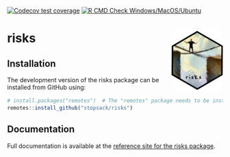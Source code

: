 
<!-- badges: start -->
  [![Codecov test coverage](https://codecov.io/gh/stopsack/risks/branch/master/graph/badge.svg)](https://codecov.io/gh/stopsack/risks?branch=master)
[![R CMD Check Windows/MacOS/Ubuntu](https://github.com/stopsack/risks/actions/workflows/main.yml/badge.svg)](https://github.com/stopsack/risks/actions/workflows/main.yml)
<!-- badges: end -->
  
# risks <a href="https://stopsack.github.io/risks"><img src="man/figures/logo.png" align="right" height="138" /></a>

## Installation

The development version of the risks package can be installed from
GitHub using:

``` r
# install.packages("remotes")  # The "remotes" package needs to be installed
remotes::install_github("stopsack/risks")
```

## Documentation

Full documentation is available at the [reference site for the risks
package](https://stopsack.github.io/risks).
